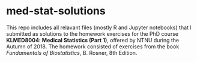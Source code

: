 # med-stat-solutions

This repo includes all relavant files (mostly R and Jupyter notebooks) 
that I submitted as solutions to the homework exercises for the PhD 
course **KLMED8004: Medical Statistics (Part 1)**, offered by NTNU during
the Autumn of 2018. The homework consisted of exercises from the book 
*Fundamentals of Biostatistics*, B. Rosner, 8th Edition.
